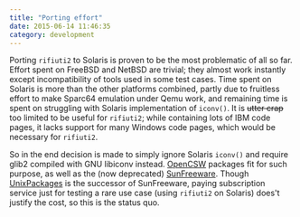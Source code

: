 ```yaml
---
title: "Porting effort"
date: 2015-06-14 11:46:35
category: development
---
```


Porting `rifiuti2` to Solaris is proven to be the most problematic
of all so far.  Effort spent on FreeBSD and NetBSD are trivial; they
almost work instantly except incompatibility of tools used in some
test cases. Time spent on Solaris is more than the other platforms
combined, partly due to fruitless effort to make Sparc64 emulation
under Qemu work, and remaining time is spent on struggling with Solaris
implementation of `iconv()`. It is ~~utter crap~~ too limited to be
useful for `rifiuti2`; while containing lots of IBM code pages, it
lacks support for many Windows code pages, which would be necessary
for `rifiuti2`.

So in the end decision is made to simply ignore Solaris `iconv()`
and require glib2 compiled with GNU libiconv instead. [OpenCSW][2]
packages fit for such purpose, as well as the (now deprecated)
[SunFreeware][3]. Though [UnixPackages][4] is the successor
of SunFreeware, paying subscription service just for testing a rare
use case (using `rifiuti2` on Solaris) does&apos;t justify the cost,
so this is the status quo.

[1]: http://opensxce.org/
[2]: https://www.opencsw.org/
[3]: https://www.sunfreeware.com/
[4]: https://unixpackages.com/
